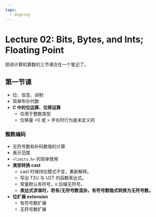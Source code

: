 ```yaml
---
tags:
  - Ongoing
---
```


# Lecture 02: Bits, Bytes, and Ints; Floating Point

把讲计算机算数的三节课合在一个笔记了。

## 第一节课

- 位、信息、进制
- 简单布尔代数
- **C 中的位运算、位移运算**
    - 仅用于整数类型
    - 位移量 <0 或 > 字长时行为是未定义的

### 整数编码

- 无符号数和补码数值的计算
- 表示范围
- `<limits.h>` 的简单使用
- **类型转换 cast**
    - cast 时保持位模式不变，重新解释。
    - 写出 T2U 与 U2T 的函数表达式。
    - 常量默认有符号，`U` 后缀无符号。
    - **表达式求值时，若有/无符号数混杂，有符号数隐式转换为无符号数。**
- **位扩展 extension**
    - 有符号数扩展
    - 无符号数扩展